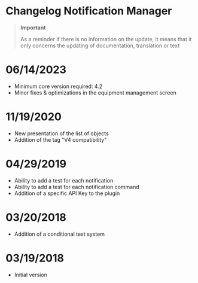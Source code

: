 # Changelog Notification Manager

>**Important**
>
>As a reminder if there is no information on the update, it means that it only concerns the updating of documentation, translation or text

# 06/14/2023

- Minimum core version required: 4.2
- Minor fixes & optimizations in the equipment management screen

# 11/19/2020

- New presentation of the list of objects
- Addition of the tag "V4 compatibility"

# 04/29/2019

- Ability to add a test for each notification
- Ability to add a test for each notification command
- Addition of a specific API Key to the plugin

# 03/20/2018

- Addition of a conditional text system

# 03/19/2018

- Initial version
